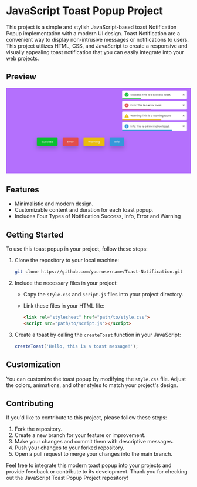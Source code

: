 # JavaScript Toast Popup Project

This project is a simple and stylish JavaScript-based toast Notification Popup implementation with a modern UI design. Toast Notification are a convenient way to display non-intrusive messages or notifications to users. This project utilizes HTML, CSS, and JavaScript to create a responsive and visually appealing toast notification that you can easily integrate into your web projects.

## Preview

![Toast Notification Preview](Preview.png)

## Features

- Minimalistic and modern design.
- Customizable content and duration for each toast popup.
- Includes Four Types of Notification Success, Info, Error and Warning

## Getting Started

To use this toast popup in your project, follow these steps:

1. Clone the repository to your local machine:

   ```bash
   git clone https://github.com/yourusername/Toast-Notification.git
   ```

2. Include the necessary files in your project:

   - Copy the `style.css` and `script.js` files into your project directory.
   - Link these files in your HTML file:

     ```html
     <link rel="stylesheet" href="path/to/style.css">
     <script src="path/to/script.js"></script>
     ```

3. Create a toast by calling the `createToast` function in your JavaScript:

   ```javascript
   createToast('Hello, this is a toast message!');
   ```

## Customization

You can customize the toast popup by modifying the `style.css` file. Adjust the colors, animations, and other styles to match your project's design.

## Contributing

If you'd like to contribute to this project, please follow these steps:

1. Fork the repository.
2. Create a new branch for your feature or improvement.
3. Make your changes and commit them with descriptive messages.
4. Push your changes to your forked repository.
5. Open a pull request to merge your changes into the main branch.

Feel free to integrate this modern toast popup into your projects and provide feedback or contribute to its development. Thank you for checking out the JavaScript Toast Popup Project repository!